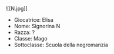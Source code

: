 ![[N.jpg]]

- Giocatrice: Elisa
- Nome: Signorina N
- Razza: ?
- Classe: Mago 
- Sottoclasse: Scuola della negromanzia